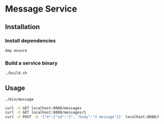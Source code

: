# Message Service

## Installation
### Install dependencies
```bash
dep ensure
```
### Build a service binary
```bash
./build.sh
```

## Usage
```bash
./bin/message
```
```bash
curl -X GET localhost:8080/messages
curl -X GET localhost:8080/messages/1
curl -X POST -d '{"m":{"id":"3", "body":"3 message"}}' localhost:8080/messages
```